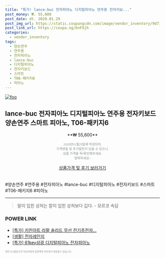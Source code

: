 ```yaml
--- 
title: "특가! lance-buc 전자피아노 디지털피아노 연주용 전자키보..." 
post_money: ₩. 55,600 
post_date: dt. 2020.01.29 
post_img_url: https://static.coupangcdn.com/image/vendor_inventory/9d71/5314e0610ad558e268ff54554e6b5dcc4b956476da529e3263f4617f59b6.jpg 
post_link_url: https://coupa.ng/bnFXjh 
categories: 
  - vendor_inventory 
tags: 
  - 양손연주 
  - 연주용 
  - 전자피아노 
  - lance-buc 
  - 디지털피아노 
  - 전자키보드 
  - 스마트 
  - T06-패키지6 
  - 피아노 
--- 
```

[![foo](https://static.coupangcdn.com/image/vendor_inventory/9d71/5314e0610ad558e268ff54554e6b5dcc4b956476da529e3263f4617f59b6.jpg)](https://coupa.ng/bnFXjh) 

## lance-buc 전자피아노 디지털피아노 연주용 전자키보드 양손연주 스마트 피아노, T06-패키지6 
<p style="text-align: center;">**₩ 55,600**</p> 
<p style="text-align: center;"><span style="color: #898c8f; font-family: Georgia,Times,serif; font-size: 0.75em;">2020년01월29일에 작성되어, <br>가격변동 및 추가할인이 있을 수 있으니,<br> 상품 가격을 꼭!확인해주세요.<br>행복하세요~</span> 
</p>	 
<div markdown="0" style="text-align: center;"><a href="https://coupa.ng/bnFXjh" class="btn btn--success">상품가격 및 후기 보러가기</a></div> 
<br><br> 
  #양손연주 #연주용 #전자피아노 #lance-buc #디지털피아노 #전자키보드 #스마트 #T06-패키지6 #피아노 
<hr> 

> 말이 입힌 상처는 칼이 입힌 상처보다 깁다. - 모르코 속담 


### POWER LINK

* <a href="https://blog.naver.com/santokki14/221789874954" target="_blank">[특가] 키친아트 라팔 솔리드 무선 전기주전자...</a>
* <a href="https://blog.naver.com/fasyy4321/221759301811" target="_blank"> [생활] 전자레인지  </a>
* <a href="https://blog.naver.com/sakai111/221789375906" target="_blank">[특가] 61key삼광 디지털피아노 전자피아노</a>

<span style="color: #898c8f; font-family: Georgia,Times,serif; font-size: 0.55em;">파트너스활동으로 작성자에게 일정액의 커미션이 제공될수 있습니다.</span> 
